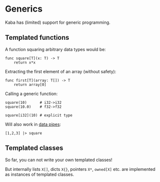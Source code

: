 # Generics

Kaba has (limited) support for generic programming.

## Templated functions

A function squaring arbitrary data types would be:
```kaba
func square[T](x: T) -> T
    return x*x
```

Extracting the first element of an array (without safety):
```kaba
func first[T](array: T[]) -> T
    return array[0]
```

Calling a generic function:
```kaba
square(10)      # i32->i32
square(10.0)    # f32->f32

square[i32](10) # explicit type
```

Will also work in [data pipes](pipes.md):
```kaba
[1,2,3] |> square
```

## Templated classes

So far, you can not write your own templated classes!

But internally lists `X[]`, dicts `X{}`, pointers `X*`, `owned[X]` etc. are implemented as instances of templated classes.


